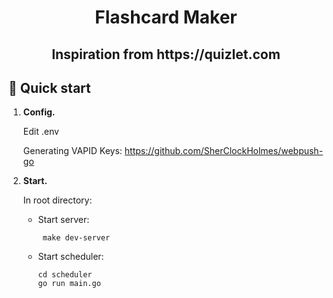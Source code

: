 <h1 align="center">
  Flashcard Maker
</h1>

<h2 align="center">
  Inspiration from https://quizlet.com
</h2>

## 🚀 Quick start

1.  **Config.**

    Edit .env
    
    Generating VAPID Keys: https://github.com/SherClockHolmes/webpush-go
    
2.  **Start.**

    In root directory: 
     + Start server: 
         ```shell
          make dev-server
          ```
     + Start scheduler:
          ```shell
          cd scheduler
          go run main.go
          ```
